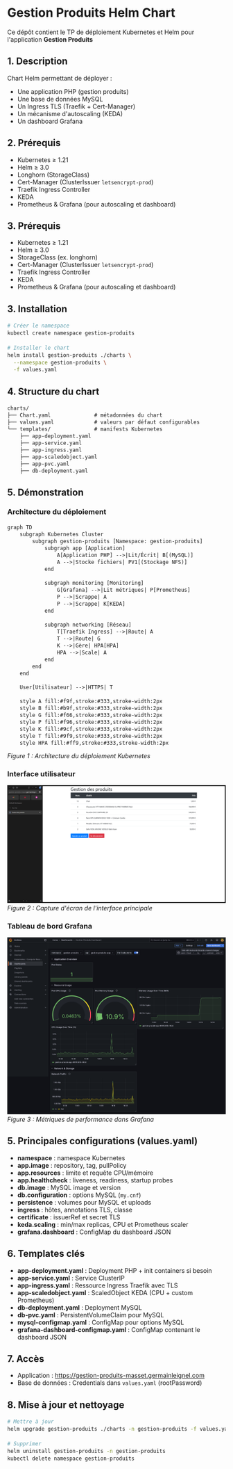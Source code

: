 # Gestion Produits Helm Chart

Ce dépôt contient le TP de déploiement Kubernetes et Helm pour l'application **Gestion Produits**

## 1. Description
Chart Helm permettant de déployer :
- Une application PHP (gestion produits)
- Une base de données MySQL
- Un Ingress TLS (Traefik + Cert-Manager)
- Un mécanisme d'autoscaling (KEDA)
- Un dashboard Grafana

## 2. Prérequis
- Kubernetes ≥ 1.21
- Helm ≥ 3.0
- Longhorn (StorageClass)
- Cert-Manager (ClusterIssuer `letsencrypt-prod`)
- Traefik Ingress Controller
- KEDA
- Prometheus & Grafana (pour autoscaling et dashboard)

## 3. Prérequis
- Kubernetes ≥ 1.21
- Helm ≥ 3.0
- StorageClass (ex. longhorn)
- Cert-Manager (ClusterIssuer `letsencrypt-prod`)
- Traefik Ingress Controller
- KEDA
- Prometheus & Grafana (pour autoscaling et dashboard)

## 3. Installation
```bash
# Créer le namespace
kubectl create namespace gestion-produits

# Installer le chart
helm install gestion-produits ./charts \
  --namespace gestion-produits \
  -f values.yaml
```

## 4. Structure du chart
```
charts/
├── Chart.yaml              # métadonnées du chart
├── values.yaml             # valeurs par défaut configurables
└── templates/              # manifests Kubernetes
    ├── app-deployment.yaml
    ├── app-service.yaml
    ├── app-ingress.yaml
    ├── app-scaledobject.yaml
    ├── app-pvc.yaml
    ├── db-deployment.yaml
```

## 5. Démonstration

### Architecture du déploiement

```mermaid
graph TD
    subgraph Kubernetes Cluster
        subgraph gestion-produits [Namespace: gestion-produits]
            subgraph app [Application]
                A[Application PHP] -->|Lit/Écrit| B[(MySQL)]
                A -->|Stocke fichiers| PV1[(Stockage NFS)]
            end
            
            subgraph monitoring [Monitoring]
                G[Grafana] -->|Lit métriques| P[Prometheus]
                P -->|Scrappe| A
                P -->|Scrappe| K[KEDA]
            end
            
            subgraph networking [Réseau]
                T[Traefik Ingress] -->|Route| A
                T -->|Route| G
                K -->|Gère| HPA[HPA]
                HPA -->|Scale| A
            end
        end
    end
    
    User[Utilisateur] -->|HTTPS| T
    
    style A fill:#f9f,stroke:#333,stroke-width:2px
    style B fill:#b9f,stroke:#333,stroke-width:2px
    style G fill:#f66,stroke:#333,stroke-width:2px
    style P fill:#f96,stroke:#333,stroke-width:2px
    style K fill:#9cf,stroke:#333,stroke-width:2px
    style T fill:#9f9,stroke:#333,stroke-width:2px
    style HPA fill:#ff9,stroke:#333,stroke-width:2px
```

*Figure 1 : Architecture du déploiement Kubernetes*

### Interface utilisateur
![Interface principale de l'application](img/dashboard.png)
*Figure 2 : Capture d'écran de l'interface principale*

### Tableau de bord Grafana
![Tableau de bord de monitoring](img/grafana.png)
*Figure 3 : Métriques de performance dans Grafana*

## 5. Principales configurations (values.yaml)
- **namespace** : namespace Kubernetes
- **app.image** : repository, tag, pullPolicy
- **app.resources** : limite et requête CPU/mémoire
- **app.healthcheck** : liveness, readiness, startup probes
- **db.image** : MySQL image et version
- **db.configuration** : options MySQL (`my.cnf`)
- **persistence** : volumes pour MySQL et uploads
- **ingress** : hôtes, annotations TLS, classe
- **certificate** : issuerRef et secret TLS
- **keda.scaling** : min/max replicas, CPU et Prometheus scaler
- **grafana.dashboard** : ConfigMap du dashboard JSON

## 6. Templates clés
- **app-deployment.yaml** : Deployment PHP + init containers si besoin
- **app-service.yaml** : Service ClusterIP
- **app-ingress.yaml** : Ressource Ingress Traefik avec TLS
- **app-scaledobject.yaml** : ScaledObject KEDA (CPU + custom Prometheus)
- **db-deployment.yaml** : Deployment MySQL
- **db-pvc.yaml** : PersistentVolumeClaim pour MySQL
- **mysql-configmap.yaml** : ConfigMap pour options MySQL
- **grafana-dashboard-configmap.yaml** : ConfigMap contenant le dashboard JSON

## 7. Accès
- Application : https://gestion-produits-masset.germainleignel.com
- Base de données : Credentials dans `values.yaml` (rootPassword)

## 8. Mise à jour et nettoyage
```bash
# Mettre à jour
helm upgrade gestion-produits ./charts -n gestion-produits -f values.yaml

# Supprimer
helm uninstall gestion-produits -n gestion-produits
kubectl delete namespace gestion-produits
```

